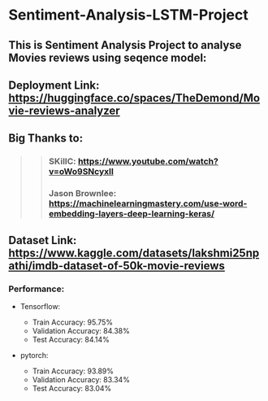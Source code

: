 # Sentiment-Analysis-LSTM-Project
## This is Sentiment Analysis Project to analyse Movies reviews using seqence model:
## Deployment Link: https://huggingface.co/spaces/TheDemond/Movie-reviews-analyzer
## Big Thanks to:
>>### SKillC: https://www.youtube.com/watch?v=oWo9SNcyxlI
>>### Jason Brownlee: https://machinelearningmastery.com/use-word-embedding-layers-deep-learning-keras/
## Dataset Link: https://www.kaggle.com/datasets/lakshmi25npathi/imdb-dataset-of-50k-movie-reviews

### Performance:
  - Tensorflow:
    - Train Accuracy: 95.75% 
    - Validation Accuracy: 84.38%
    - Test Accuracy: 84.14%
   
- pytorch:
    - Train Accuracy: 93.89% 
    - Validation Accuracy: 83.34%
    - Test Accuracy: 83.04%
